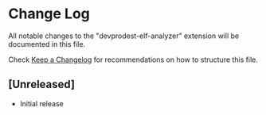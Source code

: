 # Change Log

All notable changes to the "devprodest-elf-analyzer" extension will be documented in this file.

Check [Keep a Changelog](http://keepachangelog.com/) for recommendations on how to structure this file.

## [Unreleased]

- Initial release